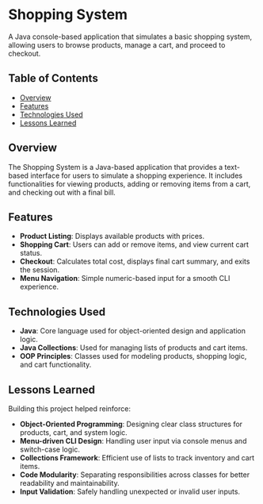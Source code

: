 # Shopping System

A Java console-based application that simulates a basic shopping system, allowing users to browse products, manage a cart, and proceed to checkout.

## Table of Contents

- [Overview](#overview)
- [Features](#features)
- [Technologies Used](#technologies-used)
- [Lessons Learned](#lessons-learned)

## Overview

The Shopping System is a Java-based application that provides a text-based interface for users to simulate a shopping experience. It includes functionalities for viewing products, adding or removing items from a cart, and checking out with a final bill.

## Features

- **Product Listing**: Displays available products with prices.
- **Shopping Cart**: Users can add or remove items, and view current cart status.
- **Checkout**: Calculates total cost, displays final cart summary, and exits the session.
- **Menu Navigation**: Simple numeric-based input for a smooth CLI experience.

## Technologies Used

- **Java**: Core language used for object-oriented design and application logic.
- **Java Collections**: Used for managing lists of products and cart items.
- **OOP Principles**: Classes used for modeling products, shopping logic, and cart functionality.

## Lessons Learned

Building this project helped reinforce:

- **Object-Oriented Programming**: Designing clear class structures for products, cart, and system logic.
- **Menu-driven CLI Design**: Handling user input via console menus and switch-case logic.
- **Collections Framework**: Efficient use of lists to track inventory and cart items.
- **Code Modularity**: Separating responsibilities across classes for better readability and maintainability.
- **Input Validation**: Safely handling unexpected or invalid user inputs.

